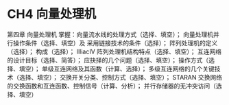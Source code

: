 # CH4 向量处理机


第四章 向量处理机
掌握：向量流水线的处理方式（选择、填空）；
向量处理机并行操作条件（选择、填空）及
采用链接技术的条件（选择）；
阵列处理机的定义（选择）；
构成（选择）；
IlliacIV 阵列处理机结构特点（选择、填空）；
互连网络的设计目标（选择、简答）；
应抉择的几个问题（选择、填空）；
操作方式（选择、填空）；
单级互连网络及其函数（计算、选择）；
多级互连网络的几个关键技术（选择、填空）；
交换开关分类、控制方式（选择、填空）；
STARAN 交换网络的交换函数和互连函数、控制信号（计算、分析）；
并行存储器的无冲突访问（选择、填空）
